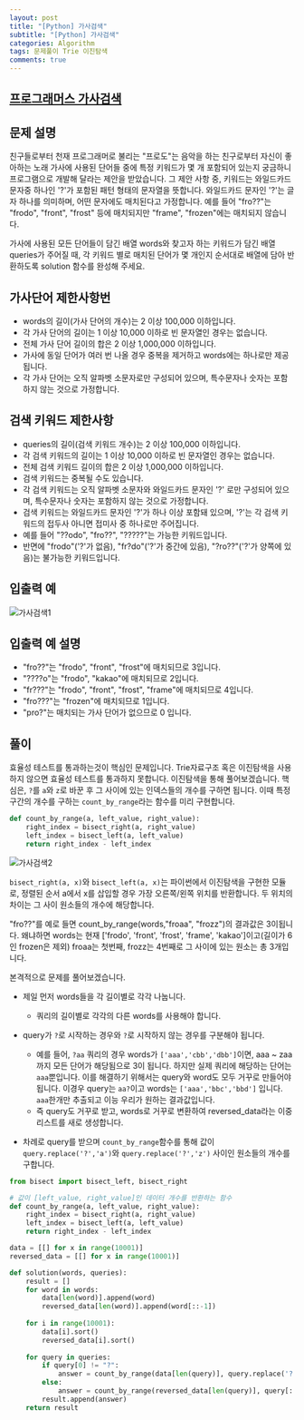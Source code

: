 ```yaml
---  
layout: post  
title: "[Python] 가사검색"  
subtitle: "[Python] 가사검색"  
categories: Algorithm
tags: 문제풀이 Trie 이진탐색
comments: true  
---  
```


## [프로그래머스 가사검색](https://programmers.co.kr/learn/courses/30/lessons/60060)

## 문제 설명

친구들로부터 천재 프로그래머로 불리는 "프로도"는 음악을 하는 친구로부터 자신이 좋아하는 노래 가사에 사용된 단어들 중에 특정 키워드가 몇 개 포함되어 있는지 궁금하니 프로그램으로 개발해 달라는 제안을 받았습니다.
그 제안 사항 중, 키워드는 와일드카드 문자중 하나인 '?'가 포함된 패턴 형태의 문자열을 뜻합니다. 와일드카드 문자인 '?'는 글자 하나를 의미하며, 어떤 문자에도 매치된다고 가정합니다. 예를 들어 "fro??"는 "frodo", "front", "frost" 등에 매치되지만 "frame", "frozen"에는 매치되지 않습니다.

가사에 사용된 모든 단어들이 담긴 배열 words와 찾고자 하는 키워드가 담긴 배열 queries가 주어질 때, 각 키워드 별로 매치된 단어가 몇 개인지 순서대로 배열에 담아 반환하도록 solution 함수를 완성해 주세요.

## 가사단어 제한사항번

- words의 길이(가사 단어의 개수)는 2 이상 100,000 이하입니다.
- 각 가사 단어의 길이는 1 이상 10,000 이하로 빈 문자열인 경우는 없습니다.
- 전체 가사 단어 길이의 합은 2 이상 1,000,000 이하입니다.
- 가사에 동일 단어가 여러 번 나올 경우 중복을 제거하고 words에는 하나로만 제공됩니다.
- 각 가사 단어는 오직 알파벳 소문자로만 구성되어 있으며, 특수문자나 숫자는 포함하지 않는 것으로 가정합니다.

## 검색 키워드 제한사항 

- queries의 길이(검색 키워드 개수)는 2 이상 100,000 이하입니다.
- 각 검색 키워드의 길이는 1 이상 10,000 이하로 빈 문자열인 경우는 없습니다.
- 전체 검색 키워드 길이의 합은 2 이상 1,000,000 이하입니다.
- 검색 키워드는 중복될 수도 있습니다.
- 각 검색 키워드는 오직 알파벳 소문자와 와일드카드 문자인 '?' 로만 구성되어 있으며, 특수문자나 숫자는 포함하지 않는 것으로 가정합니다.
- 검색 키워드는 와일드카드 문자인 '?'가 하나 이상 포함돼 있으며, '?'는 각 검색 키워드의 접두사 아니면 접미사 중 하나로만 주어집니다.
- 예를 들어 "??odo", "fro??", "?????"는 가능한 키워드입니다.
- 반면에 "frodo"('?'가 없음), "fr?do"('?'가 중간에 있음), "?ro??"('?'가 양쪽에 있음)는 불가능한 키워드입니다.

## 입출력 예

![가사검색1](https://yunsikus.github.io/assets/img/post_img/가사검색1.jpg)

## 입출력 예 설명

- "fro??"는 "frodo", "front", "frost"에 매치되므로 3입니다.
- "????o"는 "frodo", "kakao"에 매치되므로 2입니다.
- "fr???"는 "frodo", "front", "frost", "frame"에 매치되므로 4입니다.
- "fro???"는 "frozen"에 매치되므로 1입니다.
- "pro?"는 매치되는 가사 단어가 없으므로 0 입니다.

## 풀이

효율성 테스트를 통과하는것이 핵심인 문제입니다. Trie자료구조 혹은 이진탐색을 사용하지 않으면 효율성 테스트를 통과하지 못합니다. 
이진탐색을 통해 풀어보겠습니다. 핵심은, `?`를 `a`와 `z`로 바꾼 후 그 사이에 있는 인덱스들의 개수를 구하면 됩니다. 이때 특정 구간의 개수를 구하는 `count_by_range`라는 함수를 미리 구현합니다.

```python
def count_by_range(a, left_value, right_value):
    right_index = bisect_right(a, right_value)
    left_index = bisect_left(a, left_value)
    return right_index - left_index
```


![가사검색2](https://yunsikus.github.io/assets/img/post_img/가사검색1.jpg)

`bisect_right(a, x)`와 `bisect_left(a, x)`는 파이썬에서 이진탐색을 구현한 모듈로, 정렬된 순서 a에서 x를 삽입할 경우 가장 오른쪽/왼쪽 위치를 반환합니다. 두 위치의 차이는 그 사이 원소들의 개수에 해당합니다.

"fro??"를 예로 들면 count_by_range(words,"froaa", "frozz")의 결과값은 3이됩니다.
왜냐하면 words는 현재 ['frodo', 'front', 'frost', 'frame', 'kakao']이고(길이가 6인 frozen은 제외) froaa는 첫번째, frozz는 4번째로 그 사이에 있는 원소는 총 3개입니다. 

본격적으로 문제를 풀어보겠습니다. 

- 제일 먼저 words들을 각 길이별로 각각 나눕니다. 
  - 쿼리의 길이별로 각각의 다른 words를 사용해야 합니다. 
  
- query가 `?`로 시작하는 경우와 `?`로 시작하지 않는 경우를 구분해야 됩니다. 
  - 예를 들어, `?aa` 쿼리의 경우 words가 `['aaa','cbb','dbb']`이면, aaa ~ zaa까지 모든 단어가 해당됨으로 3이 됩니다. 하지만 실제 쿼리에 해당하는 단어는 `aaa`뿐입니다. 이를 해결하기 위해서는 query와 word도 모두 거꾸로 만들어야 됩니다. 이경우 query는 `aa?`이고 words는 `['aaa','bbc','bbd']` 입니다. `aaa`한개만 추출되고 이능 우리가 원하는 결과값입니다. 
  - 즉 query도 거꾸로 받고, words로 거꾸로 변환하여 reversed_data라는 이중리스트를 새로 생성합니다. 
- 차례로 query를 받으며 `count_by_range`함수를 통해 값이 `query.replace('?','a')`와 `query.replace('?','z')` 사이인 원소들의 개수를 구합니다.
 

```python
from bisect import bisect_left, bisect_right

# 값이 [left_value, right_value]인 데이터 개수를 반환하는 함수
def count_by_range(a, left_value, right_value):
    right_index = bisect_right(a, right_value)
    left_index = bisect_left(a, left_value)
    return right_index - left_index

data = [[] for x in range(10001)]
reversed_data = [[] for x in range(10001)]

def solution(words, queries):
    result = []
    for word in words:
        data[len(word)].append(word)
        reversed_data[len(word)].append(word[::-1])
        
    for i in range(10001):
        data[i].sort()
        reversed_data[i].sort()
        
    for query in queries:
        if query[0] != "?":
            answer = count_by_range(data[len(query)], query.replace('?','a'), query.replace('?','z'))
        else:
            answer = count_by_range(reversed_data[len(query)], query[::-1].replace('?','a'), query[::-1].replace('?','z'))
        result.append(answer)
    return result
```